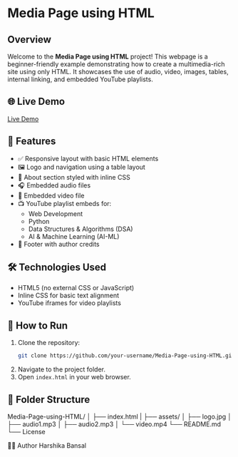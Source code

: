 # Media Page using HTML

## Overview
Welcome to the **Media Page using HTML** project! This webpage is a beginner-friendly example demonstrating how to create a multimedia-rich site using only HTML. It showcases the use of audio, video, images, tables, internal linking, and embedded YouTube playlists.

## 🌐 Live Demo

[Live Demo](https://media-page-hb.netlify.app/)  

## 📌 Features

- ✅ Responsive layout with basic HTML elements
- 🖼️ Logo and navigation using a table layout
- 📃 About section styled with inline CSS
- 🎧 Embedded audio files
- 🎥 Embedded video file
- 📺 YouTube playlist embeds for:
  - Web Development
  - Python
  - Data Structures & Algorithms (DSA)
  - AI & Machine Learning (AI-ML)
- 📎 Footer with author credits

## 🛠️ Technologies Used

- HTML5 (no external CSS or JavaScript)
- Inline CSS for basic text alignment
- YouTube iframes for video playlists

## 🚀 How to Run

1. Clone the repository:
   ```bash
   git clone https://github.com/your-username/Media-Page-using-HTML.git
   ```
2. Navigate to the project folder.
3. Open `index.html` in your web browser.

## 📁 Folder Structure
Media-Page-using-HTML/ 
│ ├── index.html
| ├── assets/
│   ├── logo.jpg
│   ├── audio1.mp3
│   ├── audio2.mp3
│   └── video.mp4
└── README.md
└── License

🙋‍♀️ Author
Harshika Bansal
